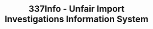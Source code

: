 ---
bigquery: https://console.cloud.google.com/bigquery?p=patents-public-data&d=usitc_investigations&page=dataset&project=sheets-management-319211
citation: US International Trade Commission 337Info Unfair Import Investigations Information
  System
contributors: US International Trade Comission
cost: None
description: US International Trade Commission 337Info Unfair Import Investigations
  Information System contains data on investigations done under Section 337. Section
  337 declares the infringement of certain statutory intellectual property rights
  and other forms of unfair competition in import trade to be unlawful practices.
  Most Section 337 investigations involve allegations of patent or registered trademark
  infringement.
documentation: FAQ and tutorial available on the site
last_edit: Mon, 04 Apr 2022 19:10:40 GMT
location: https://pubapps2.usitc.gov/337external/
maintained_by: US International Trade Comission
schema_fields: '[''teoIdIssueDate'', ''ouiiAttorney'', ''cafcAppeals'', ''htsNumbers'',
  ''scheduledStartDateEvidHear'', ''docketNo'', ''targetDate'', ''dateOfPublicationFrNotice'',
  ''investigationType'', ''patentNumbers'', ''finalIdOnViolationDue'', ''scheduledEndDateEvidHear'',
  ''currentStatus'', ''ouiiParticipation'', ''internalRemand'', ''actualEndDateEvidHear'',
  ''dateComplaintFiled'', ''patentNumber'', ''teoProceedingInvolved'', ''trademarkNumbers'',
  ''gcAttorney'', ''title'', ''endDateMarkmanHearing'', ''aljAssigned'', ''copyrightNumbers'',
  ''invUnfairAct'', ''teoReliefGranted'', ''respondent'', ''lastUpdated'', ''currentActiveALJ'',
  ''startDateMarkmanHearing'', ''investigationNo'', ''id'', ''actualStartDateEvidHear'',
  ''issueDateOtherNonFinal'', ''complainant'', ''finalIdOnViolationIssue'', ''investigationTermDate'',
  ''finalDetViolation'', ''reportingRequirements'', ''dateCreated'', ''publication_number'',
  ''teoIdDueDate'', ''finalDetNoViolation'', ''markmanHearing'']'
shortname: unfair_import_investigations
tags:
- import
- legal
- trade
timeframe: 2008-2021 (prior to 2008 downloadable as a JSON file)
title: 337Info - Unfair Import Investigations Information System
uuid: 2721f5ec-e599-4890-9265-9706719fc71e
---